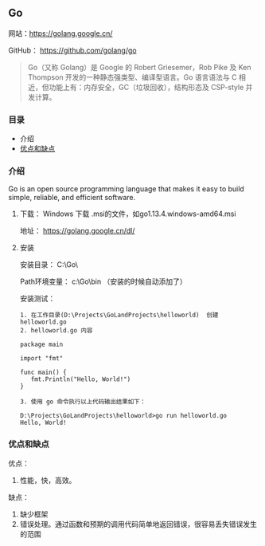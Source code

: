 ## Go

网站：https://golang.google.cn/

GitHub： https://github.com/golang/go

> Go（又称 Golang）是 Google 的 Robert Griesemer，Rob Pike 及 Ken Thompson 开发的一种静态强类型、编译型语言。Go 语言语法与 C 相近，但功能上有：内存安全，GC（垃圾回收），结构形态及 CSP-style 并发计算。
>

### 目录
* 介绍
* [优点和缺点](#优点和缺点)

### 介绍

Go is an open source programming language that makes it easy to build simple, reliable, and efficient software.

1. 下载： Windows 下载 .msi的文件，如go1.13.4.windows-amd64.msi

    地址： https://golang.google.cn/dl/

2. 安装

    安装目录： C:\Go\
    
    Path环境变量： c:\Go\bin （安装的时候自动添加了）
    
    安装测试： 
    ```text
    1. 在工作目录(D:\Projects\GoLandProjects\helloworld)  创建helloworld.go
    2. helloworld.go 内容
    
    package main
    
    import "fmt"
    
    func main() {
       fmt.Println("Hello, World!")
    }
    
    3. 使用 go 命令执行以上代码输出结果如下：
    
    D:\Projects\GoLandProjects\helloworld>go run helloworld.go
    Hello, World!
    ```




### 优点和缺点

优点： 

1. 性能，快，高效。

缺点：

1. 缺少框架
2. 错误处理。通过函数和预期的调用代码简单地返回错误，很容易丢失错误发生的范围